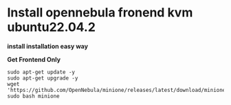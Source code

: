 # Install opennebula fronend kvm ubuntu22.04.2

**install installation easy way**

**Get Frontend Only**

```
sudo apt-get update -y
sudo apt-get upgrade -y
wget 'https://github.com/OpenNebula/minione/releases/latest/download/minione'
sudo bash minione
```




















